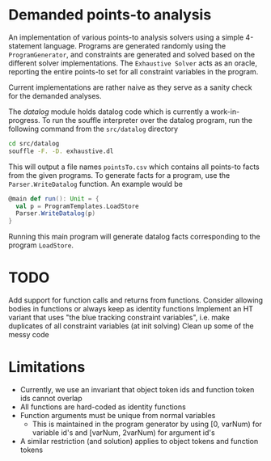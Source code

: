 # Demanded points-to analysis
An implementation of various points-to analysis solvers using a simple 4-statement language.
Programs are generated randomly using the `ProgramGenerator`, and constraints are generated and solved based on the
different solver implementations.
The `Exhaustive Solver` acts as an oracle, reporting the entire points-to set for all constraint variables in the
program.

Current implementations are rather naive as they serve as a sanity check for the demanded analyses. 

The *datalog* module holds datalog code which is currently a work-in-progress.
To run the souffle interpreter over the datalog program, run the following command from the
`src/datalog` directory

```bash
cd src/datalog
souffle -F. -D. exhaustive.dl
```

This will output a file names `pointsTo.csv` which contains all points-to facts from the given programs.
To generate facts for a program, use the `Parser.WriteDatalog` function. An example would be

```scala
@main def run(): Unit = {
  val p = ProgramTemplates.LoadStore
  Parser.WriteDatalog(p)
}
```

Running this main program will generate datalog facts corresponding to the program `LoadStore`.

# TODO

Add support for function calls and returns from functions. Consider allowing bodies in functions or always keep as
identity functions
Implement an HT variant that uses "the blue tracking constraint variables", i.e. make duplicates of all constraint
variables (at init solving)
Clean up some of the messy code

# Limitations

- Currently, we use an invariant that object token ids and function token ids cannot overlap
- All functions are hard-coded as identity functions
- Function arguments must be unique from normal variables
    - This is maintained in the program generator by using [0, varNum) for variable id's and [varNum, 2varNum) for
      argument id's
- A similar restriction (and solution) applies to object tokens and function tokens